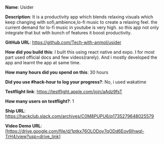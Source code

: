 **Name**: Usider

**Description**: It is a productivity app which blends relaxing visuals which keep changing with sofi,ambience,lo-fi music to create a relaxing feel.
the current demand for lo-fi music in youtube is very high. so this app not only integrate that but with bunch of features it boost productivity.

**GitHub URL**: https://github.com/Tech-with-anmol/usider

**How did you build this**: I built this using react native and expo. I for most part used official docs and few videos(rarely). And i mostly developed the app and learnt the app at same time.

**How many hours did you spend on this**: 30 hours

**Did you use #hack-hour to log your progress?**: No, i used wakatime

**Testflight link**: https://testflight.apple.com/join/aAdz9fsT

**How many users on testflight?**: 1

**Ship URL**: https://hackclub.slack.com/archives/C0M8PUPU6/p1735279648025579

**Video Demo URL**: [https://drive.google.com/file/d/1ptkx76OLODoy7qODd6Eov6Ihwql-TrH4/view?usp=drive_link]
